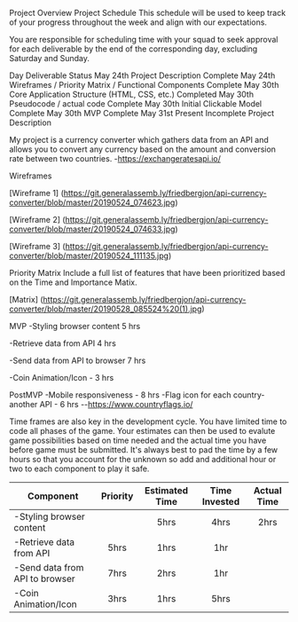 Project Overview
Project Schedule
This schedule will be used to keep track of your progress throughout the week and align with our expectations.

You are responsible for scheduling time with your squad to seek approval for each deliverable by the end of the corresponding day, excluding Saturday and Sunday.

Day	Deliverable	Status
May 24th	Project Description	Complete
May 24th	Wireframes / Priority Matrix / Functional Components	Complete
May 30th	Core Application Structure (HTML, CSS, etc.)	Completed
May 30th	Pseudocode / actual code	Complete
May 30th	Initial Clickable Model	Complete
May 30th	MVP	Complete
May 31st	Present	Incomplete
Project Description

My project is a currency converter which gathers data from an API and allows you to convert any currency based on the amount and conversion rate between two countries.
 -https://exchangeratesapi.io/

Wireframes

[Wireframe 1] (https://git.generalassemb.ly/friedbergjon/api-currency-converter/blob/master/20190524_074623.jpg)

[Wireframe 2] (https://git.generalassemb.ly/friedbergjon/api-currency-converter/blob/master/20190524_074633.jpg)

[Wireframe 3] (https://git.generalassemb.ly/friedbergjon/api-currency-converter/blob/master/20190524_111135.jpg)

Priority Matrix
Include a full list of features that have been prioritized based on the Time and Importance Matix.

[Matrix] (https://git.generalassemb.ly/friedbergjon/api-currency-converter/blob/master/20190528_085524%20(1).jpg)

MVP
-Styling browser content 5 hrs

-Retrieve data from API 4 hrs

-Send data from API to browser 7 hrs

-Coin Animation/Icon - 3 hrs




PostMVP
-Mobile responsiveness - 8 hrs      -Flag icon for each country- another API - 6 hrs --https://www.countryflags.io/


Time frames are also key in the development cycle. You have limited time to code all phases of the game. Your estimates can then be used to evalute game possibilities based on time needed and the actual time you have before game must be submitted. It's always best to pad the time by a few hours so that you account for the unknown so add and additional hour or two to each component to play it safe.

|Component |	Priority	|Estimated Time|	Time Invested|	Actual Time
| --- | :---: |  :---: | :---: | :---: |
|-Styling browser content||5hrs	 |4hrs  |2hrs
|-Retrieve data from API|	5hrs	| 1hrs |1hr
|-Send data from API to browser | 7hrs |2hrs |1hr
|-Coin Animation/Icon| 3hrs  | 1hrs  |  5hrs 
